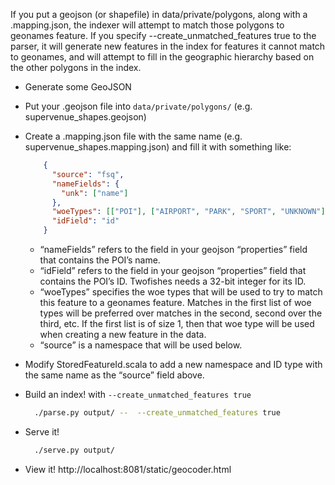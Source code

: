 If you put a geojson (or shapefile) in data/private/polygons, along with a .mapping.json, the indexer will attempt to match those polygons to geonames feature. If you specify  --create_unmatched_features true to the parser, it will generate new features in the index for features it cannot match to geonames, and will attempt to fill in the geographic hierarchy based on the other polygons in the index.

- Generate some GeoJSON 
- Put your .geojson file into `data/private/polygons/` (e.g. supervenue_shapes.geojson)
- Create a .mapping.json file with the same name (e.g. supervenue_shapes.mapping.json) and fill it with something like:

  ```json
      {
        "source": "fsq",
        "nameFields": {  
          "unk": ["name"]
        },
        "woeTypes": [["POI"], ["AIRPORT", "PARK", "SPORT", "UNKNOWN"]],
        "idField": "id"
      }
  ```

  - “nameFields” refers to the field in your geojson “properties” field that contains the POI’s name.
  - “idField” refers to the field in your geojson “properties” field that contains the POI’s ID.  Twofishes needs a 32-bit integer for its ID.
  - “woeTypes” specifies the woe types that will be used to try to match this feature to a geonames feature. Matches in the first list of woe types will be preferred over matches in the second, second over the third, etc. If the first list is of size 1, then that woe type will be used when creating a new feature in the data.
  - “source” is a namespace that will be used below.
- Modify StoredFeatureId.scala to add a new namespace and ID type with the same name as the “source” field above.  
- Build an index! with `--create_unmatched_features true`
  
  ```sh
    ./parse.py output/ --  --create_unmatched_features true
  ```  
    
- Serve it!

  ```sh
    ./serve.py output/
  ```
- View it!  http://localhost:8081/static/geocoder.html 


